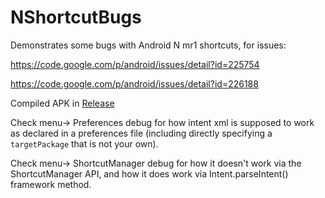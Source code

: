 # NShortcutBugs
Demonstrates some bugs with Android N mr1 shortcuts, for issues:

https://code.google.com/p/android/issues/detail?id=225754

https://code.google.com/p/android/issues/detail?id=226188

Compiled APK in [Release](/Release)


Check menu-> Preferences debug for how intent xml is supposed to work as declared in a preferences file (including directly specifying a `targetPackage` that is not your own).

Check menu-> ShortcutManager debug for how it doesn't work via the ShortcutManager API, and how it does work via Intent.parseIntent() framework method.